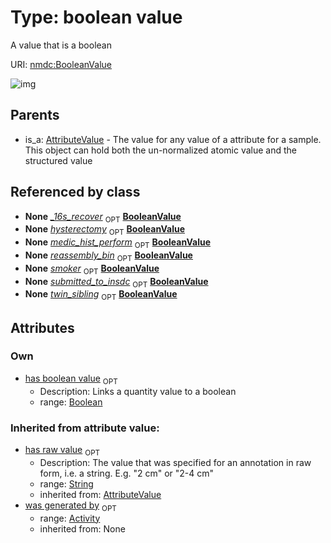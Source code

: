 
# Type: boolean value


A value that is a boolean

URI: [nmdc:BooleanValue](https://microbiomedata/meta/BooleanValue)


![img](http://yuml.me/diagram/nofunky;dir:TB/class/[Activity]<was%20generated%20by(i)%200..1-%20[BooleanValue&#124;has_boolean_value:boolean%20%3F;has_raw_value(i):string%20%3F],%20[AttributeValue]^-[BooleanValue])

## Parents

 *  is_a: [AttributeValue](AttributeValue.md) - The value for any value of a attribute for a sample. This object can hold both the un-normalized atomic value and the structured value

## Referenced by class

 *  **None** *[_16s_recover](_16s_recover.md)*  <sub>OPT</sub>  **[BooleanValue](BooleanValue.md)**
 *  **None** *[hysterectomy](hysterectomy.md)*  <sub>OPT</sub>  **[BooleanValue](BooleanValue.md)**
 *  **None** *[medic_hist_perform](medic_hist_perform.md)*  <sub>OPT</sub>  **[BooleanValue](BooleanValue.md)**
 *  **None** *[reassembly_bin](reassembly_bin.md)*  <sub>OPT</sub>  **[BooleanValue](BooleanValue.md)**
 *  **None** *[smoker](smoker.md)*  <sub>OPT</sub>  **[BooleanValue](BooleanValue.md)**
 *  **None** *[submitted_to_insdc](submitted_to_insdc.md)*  <sub>OPT</sub>  **[BooleanValue](BooleanValue.md)**
 *  **None** *[twin_sibling](twin_sibling.md)*  <sub>OPT</sub>  **[BooleanValue](BooleanValue.md)**

## Attributes


### Own

 * [has boolean value](has_boolean_value.md)  <sub>OPT</sub>
    * Description: Links a quantity value to a boolean
    * range: [Boolean](types/Boolean.md)

### Inherited from attribute value:

 * [has raw value](has_raw_value.md)  <sub>OPT</sub>
    * Description: The value that was specified for an annotation in raw form, i.e. a string. E.g. "2 cm" or "2-4 cm"
    * range: [String](types/String.md)
    * inherited from: [AttributeValue](AttributeValue.md)
 * [was generated by](was_generated_by.md)  <sub>OPT</sub>
    * range: [Activity](Activity.md)
    * inherited from: None
